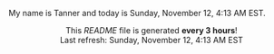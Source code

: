 My name is Tanner and today is Sunday, November 12, 4:13 AM EST.

<p align="center">This <i>README</i> file is generated <b>every 3 hours</b>!</br>Last refresh: Sunday, November 12, 4:13 AM EST<br /></p>

